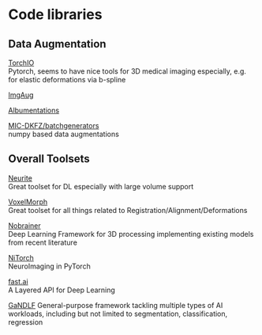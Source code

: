 # Code libraries

## Data Augmentation
[TorchIO](https://github.com/fepegar/torchio)  
Pytorch, seems to have nice tools for 3D medical imaging especially, e.g. for elastic deformations via b-spline  

[ImgAug](https://github.com/aleju/imgaug)

[Albumentations](https://github.com/albumentations-team/albumentations)

[MIC-DKFZ/batchgenerators](https://github.com/MIC-DKFZ/batchgenerators)  
numpy based data augmentations

## Overall Toolsets
[Neurite](https://github.com/adalca/neurite)  
Great toolset for DL especially with large volume support  

[VoxelMorph](https://github.com/voxelmorph/voxelmorph)  
Great toolset for all things related to Registration/Alignment/Deformations

[Nobrainer](https://github.com/neuronets/nobrainer)  
Deep Learning Framework for 3D processing implementing existing models from recent literature 

[NiTorch](https://github.com/balbasty/nitorch)  
NeuroImaging in PyTorch

[fast.ai](fast.ai)  
A Layered API for Deep Learning

[GaNDLF](https://www.cbica.upenn.edu/gandlf)
General-purpose framework tackling multiple types of AI workloads, including but not limited to segmentation, classification, regression
